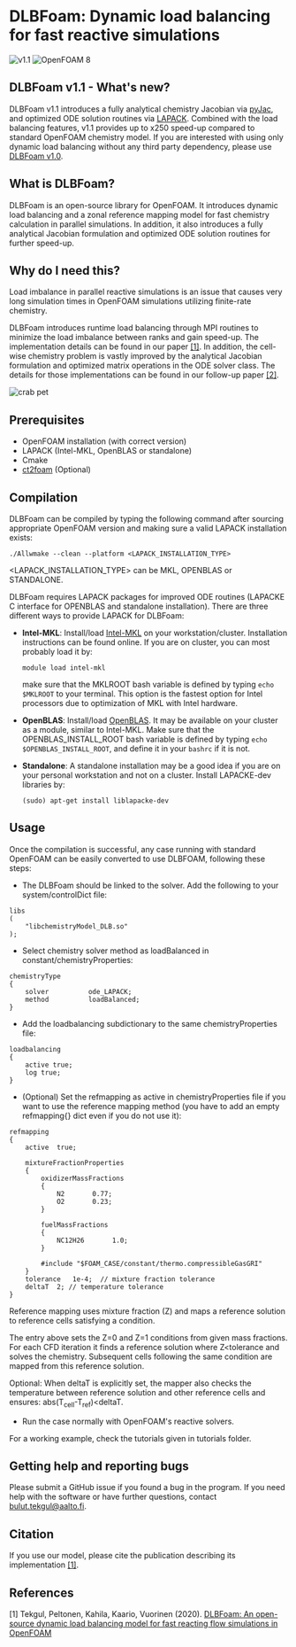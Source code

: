 # DLBFoam: Dynamic load balancing for fast reactive simulations
![v1.1](https://img.shields.io/badge/DLBFoam-v1.1-blue)
![OpenFOAM 8](https://img.shields.io/badge/OpenFOAM-8-brightgreen)

## DLBFoam v1.1 - What's new?
DLBFoam v1.1 introduces a fully analytical chemistry Jacobian via [pyJac](https://github.com/SLACKHA/pyJac), and optimized ODE solution routines via [LAPACK](http://www.netlib.org/lapack/). Combined with the load balancing features, v1.1 provides up to x250 speed-up compared to standard OpenFOAM chemistry model. If you are interested with using only dynamic load balancing without any third party dependency, please use [DLBFoam v1.0](https://github.com/blttkgl/DLBFoam/releases/tag/v1.0_OF8).

## What is DLBFoam?
DLBFoam is an open-source library for OpenFOAM. It introduces dynamic load balancing and a zonal reference mapping model 
for fast chemistry calculation in parallel simulations. In addition, it also introduces a fully analytical Jacobian formulation and optimized ODE solution routines for further speed-up.

 
## Why do I need this?

Load imbalance in parallel reactive simulations is an issue that causes very long
simulation times in OpenFOAM simulations utilizing finite-rate chemistry.

DLBFoam introduces runtime load balancing through MPI routines
to minimize the load imbalance between ranks and gain speed-up. The implementation
details can be found in our paper [[1]](#1). In addition, the cell-wise chemistry problem is vastly improved by the analytical Jacobian formulation and optimized matrix operations in the ODE solver class. The details for those implementations can be found in our follow-up paper [[2]](#2).


![crab pet](https://i.imgur.com/yYVBgHV.gif)

## Prerequisites
- OpenFOAM installation (with correct version)
- LAPACK (Intel-MKL, OpenBLAS or standalone)
- Cmake
- [ct2foam](https://github.com/kahilah/ct2foam) (Optional)

## Compilation

DLBFoam can be compiled by typing the following command after sourcing appropriate OpenFOAM version and making sure a valid LAPACK installation exists:

```
./Allwmake --clean --platform <LAPACK_INSTALLATION_TYPE>
```
<LAPACK_INSTALLATION_TYPE> can be MKL, OPENBLAS or STANDALONE.


DLBFoam requires LAPACK packages for improved ODE routines (LAPACKE C interface for OPENBLAS and standalone installation). There are three different ways to provide LAPACK for DLBFoam:

- **Intel-MKL**: Install/load [Intel-MKL](https://software.intel.com/content/www/us/en/develop/tools/oneapi/components/onemkl.html) on your workstation/cluster. Installation instructions can be found online. If you are on cluster, you can most probably load it by:  
    ```
    module load intel-mkl
    ```
    make sure that the MKLROOT bash variable is defined by typing ```echo $MKLROOT``` to your terminal. This option is the fastest option for Intel processors due to optimization of MKL with Intel hardware.

- **OpenBLAS**: Install/load [OpenBLAS](https://www.openblas.net/). It may be available on your cluster as a module, similar to Intel-MKL. Make sure that the OPENBLAS_INSTALL_ROOT bash variable is defined by typing ```echo $OPENBLAS_INSTALL_ROOT```, and define it in your ```bashrc``` if it is not.

- **Standalone**: A standalone installation may be a good idea if you are on your personal workstation and not on a cluster. Install LAPACKE-dev libraries by:

    ```
    (sudo) apt-get install liblapacke-dev
    ```

## Usage
Once the compilation is successful, any case running with standard OpenFOAM can be easily converted to
use DLBFOAM, following these steps:

* The DLBFoam should be linked to the solver. Add the following to your system/controlDict file:

```
libs
(
    "libchemistryModel_DLB.so" 
);
```

* Select chemistry solver method as loadBalanced in constant/chemistryProperties:

```
chemistryType
{
    solver          ode_LAPACK;
    method          loadBalanced;
}
```

* Add the loadbalancing subdictionary to the same chemistryProperties file:

```
loadbalancing
{
    active true;
    log	true;
}
```

* (Optional) Set the refmapping as active in chemistryProperties file if you want to 
    use the reference mapping method (you have to add an empty refmapping{} dict
    even if you do not use it):

```
refmapping
{
    active  true;
    
    mixtureFractionProperties
    {
        oxidizerMassFractions
        {
            N2       0.77;
            O2       0.23;
        }

        fuelMassFractions
        {
            NC12H26       1.0;
        }

        #include "$FOAM_CASE/constant/thermo.compressibleGasGRI"
    }
    tolerance	1e-4;  // mixture fraction tolerance
    deltaT	2; // temperature tolerance
}
```
Reference mapping uses mixture fraction (Z) and maps a reference solution to reference
cells satisfying a condition.

The entry above sets the Z=0 and Z=1 conditions from given mass fractions. For each
CFD iteration it finds a reference solution where Z<tolerance and solves the chemistry.
Subsequent cells following the same condition are mapped from this reference solution.

Optional: When deltaT is explicitly set, the mapper also checks the temperature
between reference solution and other reference cells and ensures:
abs(T<sub>cell</sub>-T<sub>ref</sub>)<deltaT.


* Run the case normally with OpenFOAM's reactive solvers.

For a working example, check the tutorials given in tutorials folder.

## Getting help and reporting bugs

Please submit a GitHub issue if you found a bug in the program. If you need help with the software or have further questions,
contact bulut.tekgul@aalto.fi.

## Citation

If you use our model, please cite the publication describing its implementation [[1]](#1). 

## References

<a id="1">[1]</a> 
Tekgul, Peltonen, Kahila, Kaario, Vuorinen (2020). [DLBFoam: An open-source dynamic load balancing model for fast reacting flow simulations in OpenFOAM](https://arxiv.org/abs/2011.07978)
